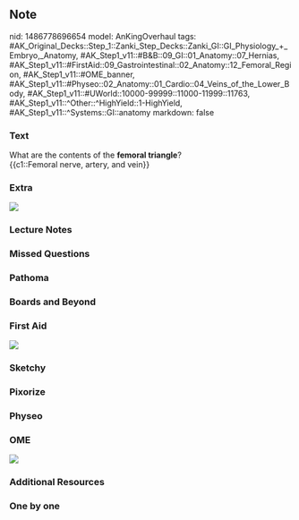 ## Note
nid: 1486778696654
model: AnKingOverhaul
tags: #AK_Original_Decks::Step_1::Zanki_Step_Decks::Zanki_GI::GI_Physiology_+_Embryo,_Anatomy, #AK_Step1_v11::#B&B::09_GI::01_Anatomy::07_Hernias, #AK_Step1_v11::#FirstAid::09_Gastrointestinal::02_Anatomy::12_Femoral_Region, #AK_Step1_v11::#OME_banner, #AK_Step1_v11::#Physeo::02_Anatomy::01_Cardio::04_Veins_of_the_Lower_Body, #AK_Step1_v11::#UWorld::10000-99999::11000-11999::11763, #AK_Step1_v11::^Other::^HighYield::1-HighYield, #AK_Step1_v11::^Systems::GI::anatomy
markdown: false

### Text
<div>
  What are the contents of the <b>femoral triangle</b>?
</div>
<div>
  {{c1::Femoral nerve, artery, and vein}}
</div>

### Extra
<img src="paste-480091444347245.jpg">

### Lecture Notes


### Missed Questions


### Pathoma


### Boards and Beyond


### First Aid
<img src="tmp8EFuh6.png">

### Sketchy


### Pixorize


### Physeo


### OME
<div class="ome-widget">
  <a href="https://onlinemeded.org?ref=anki"><img src=
  "_OME_AnkiFlashcards_General_7.png"></a>
</div>

### Additional Resources


### One by one

